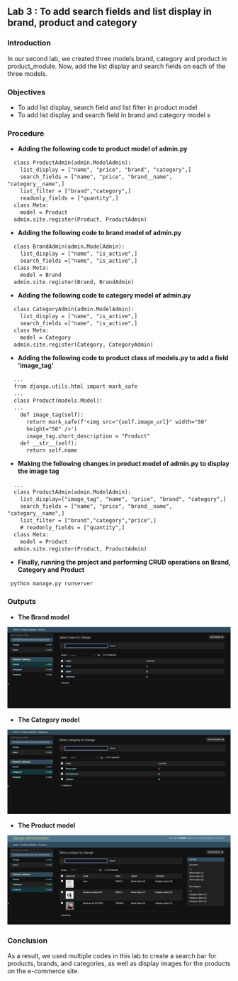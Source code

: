 
## Lab 3 : To add search fields and list display in brand, product and category




### Introduction

In our second lab, we created three models brand, category and product in product_module. Now, add the list display and search fields on each of the three models.

### Objectives

- To add list display, search field and list filter in product model
- To add list display and search field  in brand and category model
s
### Procedure

- **Adding the following code to product model of admin.py**

```
  class ProductAdmin(admin.ModelAdmin):
    list_display = ["name", "price", "brand", "category",]
    search_fields = ["name", "price", "brand__name", "category__name",]
    list_filter = ["brand","category",]
    readonly_fields = ["quantity",]
  class Meta:
    model = Product
  admin.site.register(Product, ProductAdmin)
```
- **Adding the following code to brand model of admin.py**

```
  class BrandAdmin(admin.ModelAdmin):
    list_display = ["name", "is_active",]
    search_fields =["name", "is_active",]
  class Meta:
    model = Brand
  admin.site.register(Brand, BrandAdmin)
```
- **Adding the following code to category model of admin.py**

```
  class CategoryAdmin(admin.ModelAdmin):
    list_display = ["name", "is_active",]
    search_fields =["name", "is_active",]
  class Meta:
    model = Category
  admin.site.register(Category, CategoryAdmin)
```
- **Adding the following code to product class of models.py to add a field 'image_tag'**

```
  ...
  from django.utils.html import mark_safe
  ...
  class Product(models.Model):
  ...
    def image_tag(self):
      return mark_safe(f'<img src="{self.image_url}" width="50"
      height="50" />')
      image_tag.short_description = "Product"
    def __str__(self):
      return self.name
```
- **Making the following changes in product model of admin.py to display the image tag**

```
  ...
  class ProductAdmin(admin.ModelAdmin):
    list_display=["image_tag", "name", "price", "brand", "category",]
    search_fields = ["name", "price", "brand__name", "category__name",]
    list_filter = ["brand","category","price",]
    # readonly_fields = ["quantity",]
  class Meta:
    model = Product
  admin.site.register(Product, ProductAdmin)
```

- **Finally, running the project and performing CRUD operations on Brand, Category and Product**

```
 python manage.py runserver
```

### Outputs

- **The Brand model**

![](/Labsheet/images_lab3/brand.png)

- **The Category model**

![](/Labsheet/images_lab3/category.png)

- **The Product model**

![](/Labsheet/images_lab3/products.png)

### Conclusion

As a result, we used multiple codes in this lab to create a search bar for products, brands, and categories, as well as display images for the products on the e-commerce site.
